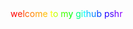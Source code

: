 <div><span style="color: #ff0000">w</span><span style="color: #ff2000">e</span><span style="color: #ff4000">l</span><span style="color: #ff5f00">c</span><span style="color: #ff7f00">o</span><span style="color: #ff9f00">m</span><span style="color: #ffbf00">e</span><span style="color: #ffdf00"> </span><span style="color: #ffff00">t</span><span style="color: #bfff00">o</span><span style="color: #80ff00"> </span><span style="color: #40ff00">m</span><span style="color: #00ff00">y</span><span style="color: #00ff40"> </span><span style="color: #00ff80">g</span><span style="color: #00ffbf">i</span><span style="color: #00ffff">t</span><span style="color: #00bfff">h</span><span style="color: #0080ff">u</span><span style="color: #0040ff">b</span><span style="color: #0000ff"> </span><span style="color: #2300ff">p</span><span style="color: #4600ff">s</span><span style="color: #6800ff">h</span><span style="color: #8b00ff">r</span></div>
